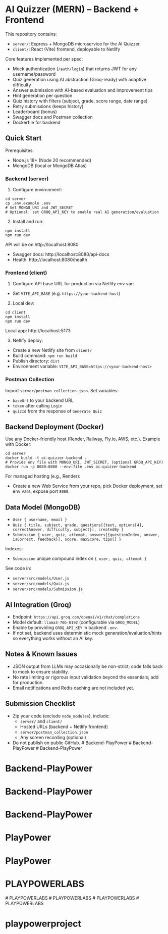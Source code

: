# AI Quizzer (MERN) – Backend + Frontend

This repository contains:
- `server/`: Express + MongoDB microservice for the AI Quizzer
- `client/`: React (Vite) frontend, deployable to Netlify

Core features implemented per spec:
- Mock authentication (`/auth/login`) that returns JWT for any username/password
- Quiz generation using AI abstraction (Groq-ready) with adaptive difficulty
- Answer submission with AI-based evaluation and improvement tips
- Hint generation per question
- Quiz history with filters (subject, grade, score range, date range)
- Retry submissions (keeps history)
- Leaderboard (bonus)
- Swagger docs and Postman collection
- Dockerfile for backend

## Quick Start

Prerequisites:
- Node.js 18+ (Node 20 recommended)
- MongoDB (local or MongoDB Atlas)

### Backend (server)

1) Configure environment:
```
cd server
cp .env.example .env
# Set MONGO_URI and JWT_SECRET
# Optional: set GROQ_API_KEY to enable real AI generation/evaluation
```

2) Install and run:
```
npm install
npm run dev
```
API will be on http://localhost:8080

- Swagger docs: http://localhost:8080/api-docs
- Health: http://localhost:8080/health

### Frontend (client)

1) Configure API base URL for production via Netlify env var:
- Set `VITE_API_BASE` (e.g. `https://your-backend-host`)

2) Local dev:
```
cd client
npm install
npm run dev
```
Local app: http://localhost:5173

3) Netlify deploy:
- Create a new Netlify site from `client/`
- Build command: `npm run build`
- Publish directory: `dist`
- Environment variable: `VITE_API_BASE=https://<your-backend-host>`

### Postman Collection
Import `server/postman_collection.json`. Set variables:
- `baseUrl` to your backend URL
- `token` after calling `Login`
- `quizId` from the response of `Generate Quiz`

## Backend Deployment (Docker)
Use any Docker-friendly host (Render, Railway, Fly.io, AWS, etc.). Example with Docker:

```
cd server
docker build -t ai-quizzer-backend .
# Provide env file with MONGO_URI, JWT_SECRET, (optional GROQ_API_KEY)
docker run -p 8080:8080 --env-file .env ai-quizzer-backend
```

For managed hosting (e.g., Render):
- Create a new Web Service from your repo, pick Docker deployment, set env vars, expose port `8080`.

## Data Model (MongoDB)
- `User { username, email }`
- `Quiz { title, subject, grade, questions[{text, options[4], correctAnswer, difficulty, subject}], createdBy }`
- `Submission { user, quiz, attempt, answers[{questionIndex, answer, isCorrect, feedback}], score, maxScore, tips[] }`

Indexes:
- `Submission` unique compound index on `{ user, quiz, attempt }`

See code in:
- `server/src/models/User.js`
- `server/src/models/Quiz.js`
- `server/src/models/Submission.js`

## AI Integration (Groq)
- Endpoint: `https://api.groq.com/openai/v1/chat/completions`
- Model default: `llama3-70b-8192` (configurable via `GROQ_MODEL`)
- Enable by providing `GROQ_API_KEY` in backend `.env`.
- If not set, backend uses deterministic mock generation/evaluation/hints so everything works without an AI key.

## Notes & Known Issues
- JSON output from LLMs may occasionally be non-strict; code falls back to mock to ensure stability.
- No rate limiting or rigorous input validation beyond the essentials; add for production.
- Email notifications and Redis caching are not included yet.

## Submission Checklist
- Zip your code (exclude `node_modules`), include:
  - `server/` and `client/`
  - Hosted URLs (backend + Netlify frontend)
  - `server/postman_collection.json`
  - Any screen recording (optional)
- Do not publish on public GitHub.
#   B a c k e n d - P l a y P o w e r  
 #   B a c k e n d - P l a y P o w e r  
 # Backend-PlayPower
# Backend-PlayPower
# Backend-PlayPower
# Backend-PlayPower
# PlayPower
# PlayPower
# PLAYPOWERLABS
#   P L A Y P O W E R L A B S  
 #   P L A Y P O W E R L A B S  
 #   P L A Y P O W E R L A B S  
 # PLAYPOWERLABS
# playpowerproject

